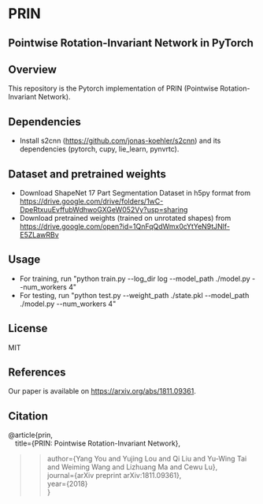 # PRIN
## Pointwise Rotation-Invariant Network in PyTorch

## Overview
This repository is the Pytorch implementation of PRIN (Pointwise Rotation-Invariant Network).
## Dependencies
* Install s2cnn (https://github.com/jonas-koehler/s2cnn) and its dependencies (pytorch, cupy, lie_learn, pynvrtc).

## Dataset and pretrained weights
* Download ShapeNet 17 Part Segmentation Dataset in h5py format from 
https://drive.google.com/drive/folders/1wC-DpeRtxuuEvffubWdhwoGXGeW052Vy?usp=sharing
* Download pretrained weights (trained on unrotated shapes) from
https://drive.google.com/open?id=1QnFqQdWmx0cYtYeN9tJNlf-E5ZLawRBv
## Usage
* For training, run "python train.py --log_dir log --model_path ./model.py --num_workers 4"
* For testing, run "python test.py --weight_path ./state.pkl --model_path ./model.py --num_workers 4"
## License
MIT

## References
Our paper is available on https://arxiv.org/abs/1811.09361.

## Citation
@article{prin,  
&emsp;title={PRIN: Pointwise Rotation-Invariant Network},  
>>author={Yang You and Yujing Lou and Qi Liu and Yu-Wing Tai and Weiming Wang and Lizhuang Ma and Cewu Lu},  
>>journal={arXiv preprint arXiv:1811.09361},  
>>year={2018}  
}
